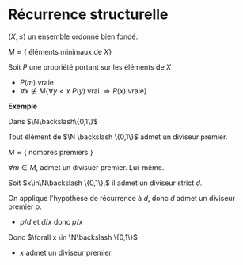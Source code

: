 # Récurrence structurelle

$(X, ≤)$ un ensemble ordonné bien fondé.

$M = \{$ éléments minimaux de $X \}$

Soit $P$ une propriété portant sur les éléments de $X$
- $P(m)$ vraie
- $\forall x \notin M \{\forall y < x \ P(y) \text{ vrai }\Rightarrow P(x) \text{ vraie}\}$

__Exemple__

Dans $\N\backslash\{0,1\}$

Tout élément de $\N \backslash \{0,1\}$ admet un diviseur premier.

$M = \{$ nombres premiers $\}$

$\forall m \in M,$ admet un divisuer premier. Lui-même.

Soit $x\in\N\backslash \{0,1\},$ il admet un diviseur strict $d$. 

On applique l'hypothèse de récurrence à $d$, donc $d$ admet un diviseur premier $p$. 

- $p/d$ et $d/x$ donc $p/x$

Donc $\forall x \in \N\backslash \{0,1\}$
- $x$ admet un diviseur premier.